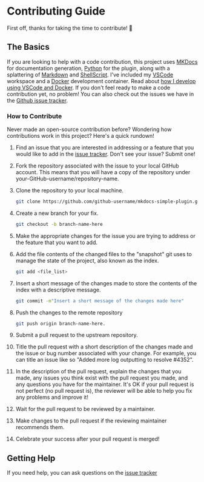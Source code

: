 # Contributing Guide

First off, thanks for taking the time to contribute! :rocket:

## The Basics

If you are looking to help with a code contribution, this project uses [MKDocs](https://www.mkdocs.org/) for documentation generation, [Python](https://www.python.org/) for the plugin, along with a splattering of [Markdown](https://www.markdownguide.org/) and [ShellScript](https://en.wikipedia.org/wiki/Shell_script).  I've included my [VSCode](https://code.visualstudio.com/) workspace and a [Docker](https://docs.docker.com/) development container.  Read about [how I develop using VSCode and Docker](http://www.allisonthackston.com/articles/docker_development.html). If you don't feel ready to make a code contribution yet, no problem! You can also check out the issues we have in the [Github issue tracker](https://github.com/athackst/mkdocs-simple-plugin/issues).

<!-- TODO
If you are interested in making a code contribution and would like to learn more about the technologies that this project uses, check out the list below.

* _[bulleted list of resources (tutorials, videos, books) that new contributors
can use to learn what they need to know to contribute to your project]_
-->

### How to Contribute

Never made an open-source contribution before? Wondering how contributions work in this project? Here's a quick rundown!

1. Find an issue that you are interested in addressing or a feature that you would like to add in the [issue tracker](https://github.com/athackst/mkdocs-simple-plugin/issues).  Don't see your issue?  Submit one!

2. Fork the repository associated with the issue to your local GitHub account. This means that you will have a copy of the repository under your-GitHub-username/repository-name.

3. Clone the repository to your local machine.

    ```bash
    git clone https://github.com/github-username/mkdocs-simple-plugin.git
    ```

4. Create a new branch for your fix.

    ```bash
    git checkout -b branch-name-here
    ```

5. Make the appropriate changes for the issue you are trying to address or the feature that you want to add.

6. Add the file contents of the changed files to the "snapshot" git uses to manage the state of the project, also known as the index.

    ```bash
    git add <file_list>
    ```

7. Insert a short message of the changes made to store the contents of the index with a descriptive message.

    ```bash
    git commit -m"Insert a short message of the changes made here"
    ```

8. Push the changes to the remote repository

    ```bash
    git push origin branch-name-here.
    ```

9. Submit a pull request to the upstream repository.

10. Title the pull request with a short description of the changes made and the issue or bug number associated with your change. For example, you can title an issue like so "Added more log outputting to resolve #4352".

11. In the description of the pull request, explain the changes that you made, any issues you think exist with the pull request you made, and any questions you have for the maintainer. It's OK if your pull request is not perfect (no pull request is), the reviewer will be able to help you fix any problems and improve it!

12. Wait for the pull request to be reviewed by a maintainer.

13. Make changes to the pull request if the reviewing maintainer recommends them.

14. Celebrate your success after your pull request is merged!

## Getting Help

If you need help, you can ask questions on the [issue tracker](https://github.com/athackst/mkdocs-simple-plugin/issues)

<!-- TODO
## Code of Conduct

Our [Code of Conduct](CODE_OF_CONDUCT.md) means that you are responsible for treating everyone on the project with respect and courtesy regardless of their identity. If you are the victim of any inappropriate behavior or comments as described in our [Code of Conduct](CODE_OF_CONDUCT.md), we are here for you and will do the best to ensure that the abuser is reprimanded appropriately, per our code. 
-->
